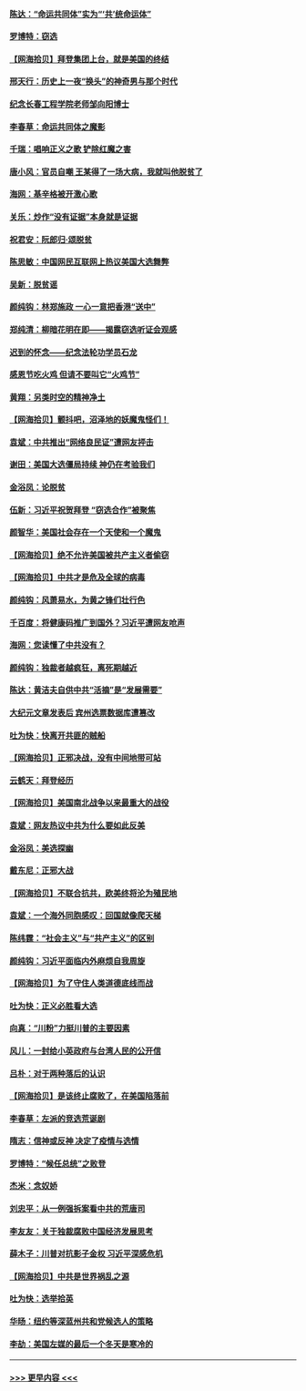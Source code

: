 #### [陈达：“命运共同体”实为“‘共’统命运体”](../pages/nsc993/n12590865.md?t=12030902) 
#### [罗博特：窃选](../pages/nsc993/n12590619.md?t=12030902) 
#### [【网海拾贝】拜登集团上台，就是美国的终结](../pages/nsc993/n12589725.md?t=12030902) 
#### [邢天行：历史上一夜“换头”的神奇男与那个时代](../pages/nsc993/n12589424.md?t=12030902) 
#### [纪念长春工程学院老师邹向阳博士](../pages/nsc993/n12585390.md?t=12030902) 
#### [李春草：命运共同体之魔影](../pages/nsc993/n12585026.md?t=12030902) 
#### [千瑞：唱响正义之歌 铲除红魔之害](../pages/nsc993/n12585002.md?t=12030902) 
#### [唐小风：官员自嘲 王某得了一场大病，我就叫他脱贫了](../pages/nsc993/n12584981.md?t=12030902) 
#### [海网：基辛格被开激心歌](../pages/nsc993/n12584946.md?t=12030902) 
#### [关乐：炒作“没有证据”本身就是证据](../pages/nsc993/n12583146.md?t=12030902) 
#### [祝君安：阮郎归‧颂脱贫](../pages/nsc993/n12583119.md?t=12030902) 
#### [陈思敏：中国网民互联网上热议美国大选舞弊](../pages/nsc993/n12582845.md?t=12030902) 
#### [吴新：脱贫谣](../pages/nsc993/n12580839.md?t=12030902) 
#### [颜纯钩：林郑施政 一心一意把香港“送中”](../pages/nsc993/n12580805.md?t=12030902) 
#### [郑纯清：柳暗花明在即——揭露窃选听证会观感](../pages/nsc993/n12580795.md?t=12030902) 
#### [迟到的怀念——纪念法轮功学员石龙](../pages/nsc993/n12580245.md?t=12030902) 
#### [感恩节吃火鸡  但请不要叫它“火鸡节”](../pages/nsc993/n12580252.md?t=12030902) 
#### [黄翔：另类时空的精神净土](../pages/nsc993/n12578638.md?t=12030902) 
#### [【网海拾贝】颤抖吧，沼泽地的妖魔鬼怪们！](../pages/nsc993/n12578552.md?t=12030902) 
#### [袁斌：中共推出“网络良民证”遭网友抨击](../pages/nsc993/n12578511.md?t=12030902) 
#### [谢田：美国大选僵局持续 神仍在考验我们](../pages/nsc993/n12577432.md?t=12030902) 
#### [金浴凤：论脱贫](../pages/nsc993/n12576386.md?t=12030902) 
#### [伍新：习近平祝贺拜登 “窃选合作”被聚焦](../pages/nsc993/n12576358.md?t=12030902) 
#### [颜智华：美国社会存在一个天使和一个魔鬼](../pages/nsc993/n12574299.md?t=12030902) 
#### [【网海拾贝】绝不允许美国被共产主义者偷窃](../pages/nsc993/n12573396.md?t=12030902) 
#### [【网海拾贝】中共才是危及全球的病毒](../pages/nsc993/n12571204.md?t=12030902) 
#### [颜纯钩：风萧易水，为黄之锋们壮行色](../pages/nsc993/n12571487.md?t=12030902) 
#### [千百度：将健康码推广到国外？习近平遭网友呛声](../pages/nsc993/n12570808.md?t=12030902) 
#### [海网：您读懂了中共没有？](../pages/nsc993/n12570487.md?t=12030902) 
#### [颜纯钩：独裁者越疯狂，离死期越近](../pages/nsc993/n12569055.md?t=12030902) 
#### [陈达：黄洁夫自供中共“活摘”是“发展需要”](../pages/nsc993/n12568541.md?t=12030902) 
#### [大纪元文章发表后 宾州选票数据库遭篡改](../pages/nsc993/n12568105.md?t=12030902) 
#### [吐为快：快离开共匪的贼船](../pages/nsc993/n12568462.md?t=12030902) 
#### [【网海拾贝】正邪决战，没有中间地带可站](../pages/nsc993/n12568439.md?t=12030902) 
#### [云鹤天：拜登经历](../pages/nsc993/n12567294.md?t=12030902) 
#### [【网海拾贝】美国南北战争以来最重大的战役](../pages/nsc993/n12567247.md?t=12030902) 
#### [袁斌：网友热议中共为什么要如此反美](../pages/nsc993/n12567162.md?t=12030902) 
#### [金浴凤：美选探幽](../pages/nsc993/n12567147.md?t=12030902) 
#### [戴东尼：正邪大战](../pages/nsc993/n12567033.md?t=12030902) 
#### [【网海拾贝】不联合抗共，欧美终将沦为殖民地](../pages/nsc993/n12565068.md?t=12030902) 
#### [袁斌：一个海外同胞感叹：回国就像爬天梯](../pages/nsc993/n12564986.md?t=12030902) 
#### [陈纬霆：“社会主义”与“共产主义”的区别](../pages/nsc993/n12562417.md?t=12030902) 
#### [颜纯钩：习近平面临内外麻烦自我周旋](../pages/nsc993/n12563356.md?t=12030902) 
#### [【网海拾贝】为了守住人类道德底线而战](../pages/nsc993/n12562542.md?t=12030902) 
#### [吐为快：正义必胜看大选](../pages/nsc993/n12561967.md?t=12030902) 
#### [向真：“川粉”力挺川普的主要因素](../pages/nsc993/n12560774.md?t=12030902) 
#### [风儿：一封给小英政府与台湾人民的公开信](../pages/nsc993/n12560581.md?t=12030902) 
#### [吕朴：对于两种落后的认识](../pages/nsc993/n12560492.md?t=12030902) 
#### [【网海拾贝】是该终止腐败了，在美国陷落前](../pages/nsc993/n12559936.md?t=12030902) 
#### [李春草：左派的竞选荒诞剧](../pages/nsc993/n12558380.md?t=12030902) 
#### [隋志：信神或反神 决定了疫情与选情](../pages/nsc993/n12558255.md?t=12030902) 
#### [罗博特：“候任总统”之败登](../pages/nsc993/n12558189.md?t=12030902) 
#### [杰米：念奴娇](../pages/nsc993/n12558174.md?t=12030902) 
#### [刘忠平：从一例强拆案看中共的荒唐司](../pages/nsc993/n12558036.md?t=12030902) 
#### [李友友：关于独裁腐败中国经济发展思考](../pages/nsc993/n12558004.md?t=12030902) 
#### [薛木子：川普对抗影子金权 习近平深感危机](../pages/nsc993/n12557342.md?t=12030902) 
#### [【网海拾贝】中共是世界祸乱之源](../pages/nsc993/n12555353.md?t=12030902) 
#### [吐为快：选举拾英](../pages/nsc993/n12555041.md?t=12030902) 
#### [华旸：纽约等深蓝州共和党候选人的策略](../pages/nsc993/n12554309.md?t=12030902) 
#### [李劼：美国左媒的最后一个冬天是寒冷的](../pages/nsc993/n12552947.md?t=12030902) 

----
#### [ >>> 更早内容 <<< ](../indexes/nsc993-earlier.md)
